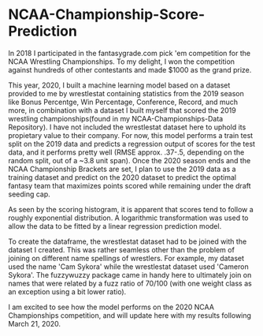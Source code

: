# NCAA-Championship-Score-Prediction

In 2018 I participated in the fantasygrade.com pick 'em competition for the NCAA Wrestling Championships. To my delight, I won the competition against hundreds of other contestants and made $1000 as the grand prize. 

This year, 2020, I built a machine learning model based on a dataset provided to me by wrestlestat containing statistics from the 2019 season like Bonus Percentge, Win Percentage, Conference, Record, and much more, in combination with a dataset I built myself that scored the 2019 wrestling championships(found in my NCAA-Championships-Data Repository). I have not included the wrestlestat dataset here to uphold its propietary value to their company. For now, this model performs a train test split on the 2019 data and predicts a regression output of scores for the test data, and it performs pretty well (RMSE approx. .37-.5, depending on the random split, out of a ~3.8 unit span). Once the 2020 season ends and the NCAA Championship Brackets are set, I plan to use the 2019 data as a training dataset and predict on the 2020 dataset to predict the optimal fantasy team that maximizes points scored while remaining under the draft seeding cap.

As seen by the scoring histogram, it is apparent that scores tend to follow a roughly exponential distribution. A logarithmic transformation was used to allow the data to be fitted by a linear regression prediction model.

To create the dataframe, the wrestlestat dataset had to be joined with the dataset I created. This was rather seamless other than the problem of joining on different name spellings of wrestlers. For example, my dataset used the name 'Cam Sykora' while the wrestlestat dataset used 'Cameron Sykora'. The fuzzywuzzy package came in handy here to ultimately join on names that were related by a fuzz ratio of 70/100 (with one weight class as an exception using a bit lower ratio).

I am excited to see how the model performs on the 2020 NCAA Championships competition, and will update here with my results following March 21, 2020.
